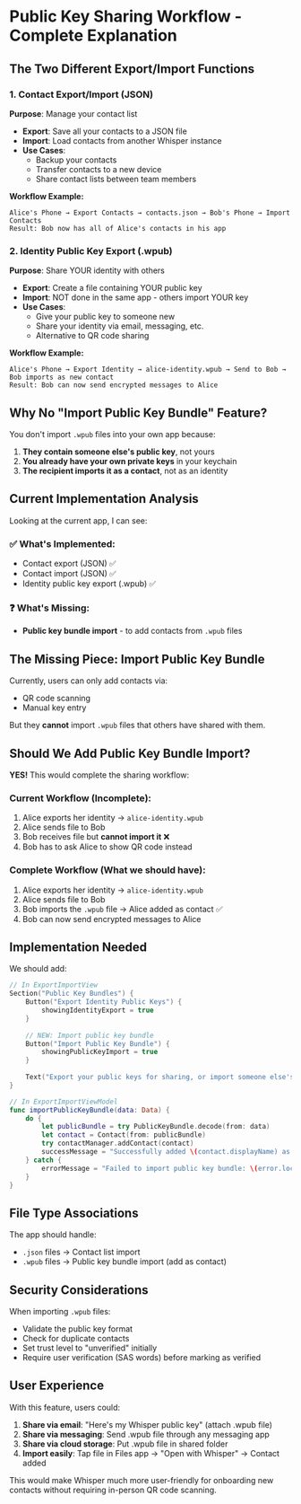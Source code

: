 # Public Key Sharing Workflow - Complete Explanation

## The Two Different Export/Import Functions

### 1. Contact Export/Import (JSON)
**Purpose**: Manage your contact list
- **Export**: Save all your contacts to a JSON file
- **Import**: Load contacts from another Whisper instance
- **Use Cases**:
  - Backup your contacts
  - Transfer contacts to a new device
  - Share contact lists between team members

**Workflow Example:**
```
Alice's Phone → Export Contacts → contacts.json → Bob's Phone → Import Contacts
Result: Bob now has all of Alice's contacts in his app
```

### 2. Identity Public Key Export (.wpub)
**Purpose**: Share YOUR identity with others
- **Export**: Create a file containing YOUR public key
- **Import**: NOT done in the same app - others import YOUR key
- **Use Cases**:
  - Give your public key to someone new
  - Share your identity via email, messaging, etc.
  - Alternative to QR code sharing

**Workflow Example:**
```
Alice's Phone → Export Identity → alice-identity.wpub → Send to Bob → Bob imports as new contact
Result: Bob can now send encrypted messages to Alice
```

## Why No "Import Public Key Bundle" Feature?

You don't import `.wpub` files into your own app because:

1. **They contain someone else's public key**, not yours
2. **You already have your own private keys** in your keychain
3. **The recipient imports it as a contact**, not as an identity

## Current Implementation Analysis

Looking at the current app, I can see:

### ✅ What's Implemented:
- Contact export (JSON) ✅
- Contact import (JSON) ✅  
- Identity public key export (.wpub) ✅

### ❓ What's Missing:
- **Public key bundle import** - to add contacts from `.wpub` files

## The Missing Piece: Import Public Key Bundle

Currently, users can only add contacts via:
- QR code scanning
- Manual key entry

But they **cannot** import `.wpub` files that others have shared with them.

## Should We Add Public Key Bundle Import?

**YES!** This would complete the sharing workflow:

### Current Workflow (Incomplete):
1. Alice exports her identity → `alice-identity.wpub`
2. Alice sends file to Bob
3. Bob receives file but **cannot import it** ❌
4. Bob has to ask Alice to show QR code instead

### Complete Workflow (What we should have):
1. Alice exports her identity → `alice-identity.wpub`
2. Alice sends file to Bob  
3. Bob imports the `.wpub` file → Alice added as contact ✅
4. Bob can now send encrypted messages to Alice

## Implementation Needed

We should add:

```swift
// In ExportImportView
Section("Public Key Bundles") {
    Button("Export Identity Public Keys") {
        showingIdentityExport = true
    }
    
    // NEW: Import public key bundle
    Button("Import Public Key Bundle") {
        showingPublicKeyImport = true
    }
    
    Text("Export your public keys for sharing, or import someone else's public key bundle to add them as a contact.")
}
```

```swift
// In ExportImportViewModel
func importPublicKeyBundle(data: Data) {
    do {
        let publicBundle = try PublicKeyBundle.decode(from: data)
        let contact = Contact(from: publicBundle)
        try contactManager.addContact(contact)
        successMessage = "Successfully added \(contact.displayName) as a contact"
    } catch {
        errorMessage = "Failed to import public key bundle: \(error.localizedDescription)"
    }
}
```

## File Type Associations

The app should handle:
- `.json` files → Contact list import
- `.wpub` files → Public key bundle import (add as contact)

## Security Considerations

When importing `.wpub` files:
- Validate the public key format
- Check for duplicate contacts
- Set trust level to "unverified" initially
- Require user verification (SAS words) before marking as verified

## User Experience

With this feature, users could:
1. **Share via email**: "Here's my Whisper public key" (attach .wpub file)
2. **Share via messaging**: Send .wpub file through any messaging app
3. **Share via cloud storage**: Put .wpub file in shared folder
4. **Import easily**: Tap file in Files app → "Open with Whisper" → Contact added

This would make Whisper much more user-friendly for onboarding new contacts without requiring in-person QR code scanning.
